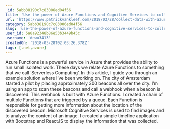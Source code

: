 ```yaml
---
_id: 5abb38190c7c83006ed04f56
title: 'Use the power of Azure Functions and Cognitive Services to collect geolocation information'
url: 'https://www.patrickvankleef.com/2018/03/28/collect-data-with-azure-functions-and-cognitive-services/'
category: 5abb38190c7c83006ed04f56
slug: 'use-the-power-of-azure-functions-and-cognitive-services-to-collect-geolocation-information'
user_id: 5a8a92348b86e53b3449b45c
username: 'dnwu3413'
createdOn: '2018-03-28T02:03:26.378Z'
tags: [.net,azure]
---
```


Azure Functions is a powerful service in Azure that provides the ability to run small isolated work. These days we relate Azure Functions to something that we call ‘Serverless Computing’. In this article, I guide you through an example solution where I’ve been working on. The city of Amsterdam started a pilot by placing approximately 300 beacons all over the city. I’m using an app to scan these beacons and call a webhook when a beacon is discovered. This webhook is built with Azure Functions. I created a chain of multiple Functions that are triggered by a queue. Each Function is responsible for getting more information about the location of the discovered beacon. Microsoft Cognitive Services is used to find images and to analyze the content of an image. I created a simple timeline application with Bootstrap and ReactJS to display the information that was collected.  
